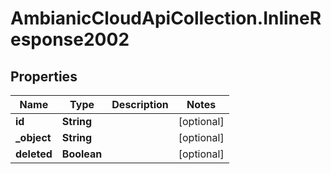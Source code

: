 # AmbianicCloudApiCollection.InlineResponse2002

## Properties

Name | Type | Description | Notes
------------ | ------------- | ------------- | -------------
**id** | **String** |  | [optional] 
**_object** | **String** |  | [optional] 
**deleted** | **Boolean** |  | [optional] 



